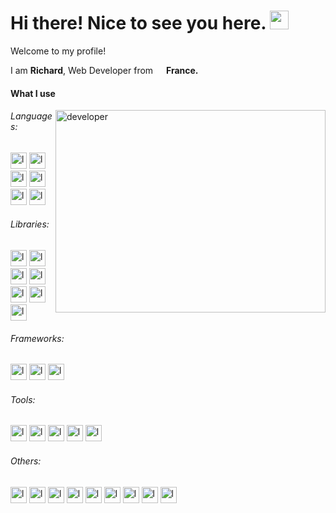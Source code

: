 <h1>Hi there! Nice to see you here. <img src="https://emojis.slackmojis.com/emojis/images/1531849430/4246/blob-sunglasses.gif?1531849430" width="30"/>  </h1>
<p>Welcome to my profile!</p>
<div>
  <p>I am <b>Richard</b>, Web Developer from <img src="https://cdn-icons-png.flaticon.com/512/197/197560.png" width="13" /> <b>France.</b></p>
  <h4>What I use</h4>
  <img align="right" alt="developer" src="https://media.giphy.com/media/dWesBcTLavkZuG35MI/giphy.gif" width="432" height="324" />
  <h6>Languages:</h6>
  <div>
    <img alt="logo-htm5" src="https://img.shields.io/badge/-HTML5-E34F26?logo=html5&logoColor=white&style=flat" height="26" />
    <img alt="logo-css3" src="https://img.shields.io/badge/-CSS3-1572B6?logo=css3&logoColor=white&style=flat" height="26" />
    <img alt="logo-php" src="https://img.shields.io/badge/-PHP-777BB4?logo=php&logoColor=white&style=flat" height="26" />
    <img alt="logo-javascript" src="https://img.shields.io/badge/-JavaScript-F7DF1E?logo=javascript&logoColor=white&style=flat" height="26" />
    <img alt="logo-typescript" src="https://img.shields.io/badge/-TypeScript-3178C6?logo=typescript&logoColor=white&style=flatw" height="26" />
    <img alt="logo-sass" src="https://img.shields.io/badge/-Sass-CC6699?logo=sass&logoColor=white&style=flat" height="26" />
  </div>
  <h6>Libraries:</h6>
  <div>
    <img alt="logo-react" src="https://img.shields.io/badge/-React-45b8d8?logo=react&logoColor=white&style=flat" height="26" />
    <img alt="logo-shadcn-ui" src="https://img.shields.io/badge/-shadcn/ui-black?logo=shadcnui&logoColor=white&style=flat" height="26" />
    <img alt="logo-react-hook-form" src="https://img.shields.io/badge/-React%20Hook%20Form-EC5990?logo=reacthookform&logoColor=white&style=flat" height="26" />
    <img alt="logo-zod" src="https://img.shields.io/badge/-Zod-3E67B1?logo=zod&logoColor=white&style=flat" height="26" />
    <img alt="logo-tailwindcss" src="https://img.shields.io/badge/-Tailwind%20CSS-06B6D4?logo=tailwindcss&logoColor=white&style=flat" height="26" />
    <img alt="logo-prisma" src="https://img.shields.io/badge/-Prisma-2D3748?logo=prisma&logoColor=white&style=flat" height="26" />
    <img alt="logo-drizzle" src="https://img.shields.io/badge/-Drizzle-black?logo=drizzle&logoColor=C5F74F&style=flat" height="26" />
  </div>
  <h6>Frameworks:</h6>
  <div>
    <img alt="logo-symfony" src="https://img.shields.io/badge/-Symfony-black?logo=symfony&logoColor=white&style=flat" height="26" />
    <img alt="logo-nextjs" src="https://img.shields.io/badge/-Next.js-black?logo=nextdotjs&logoColor=white&style=flat" height="26" />
    <img alt="logo-angular" src="https://img.shields.io/badge/-Angular-black?logo=angular&logoColor=white&style=flat" height="26" />
  </div>
  <h6>Tools:</h6>
  <div>
    <img alt="logo-vite" src="https://img.shields.io/badge/-Vite-646CFF?logo=vite&logoColor=ffdd00&style=flat" height="26" />
    <img alt="logo-postcss" src="https://img.shields.io/badge/-PostCSS-DD3A0A?logo=postcss&logoColor=white&style=flat" height="26" />
    <img alt="logo-eslint" src="https://img.shields.io/badge/-ESLint-4B32C3?logo=eslint&logoColor=white&style=flat" height="26" />
    <img alt="logo-npm" src="https://img.shields.io/badge/-NPM-CB3837?logo=npm&logoColor=white&style=flat" height="26" />
    <img alt="logo-composer" src="https://img.shields.io/badge/-Composer-885630?logo=composer&logoColor=white&style=flat" height="26" />
  </div>
  <h6>Others:</h6>
  <div>
    <img alt="logo-bash" src="https://img.shields.io/badge/-Bash-black?logo=gnubash&logoColor=white&style=flat" height="26" />
    <img alt="logo-vscode" src="https://img.shields.io/badge/-VS%20Code-007ACC?logo=visualstudiocode&logoColor=white&style=flat" height="26" />
    <img alt="logo-git" src="https://img.shields.io/badge/-Git-F05032?logo=git&logoColor=white&style=flat" height="26" />
    <img alt="logo-github" src="https://img.shields.io/badge/-GitHub-black?logo=github&logoColor=white&style=flat" height="26" />
    <img alt="logo-mariadb" src="https://img.shields.io/badge/-MariaDB-003545?logo=mariadbfoundation&logoColor=white&style=flat" height="26" />
    <img alt="logo-postgresql" src="https://img.shields.io/badge/-PostgreSQL-4169E1?logo=postgresql&logoColor=white&style=flat" height="26" />
    <img alt="logo-mongodb" src="https://img.shields.io/badge/-MongoDB-47A248?logo=mongodb&logoColor=white&style=flat" height="26" />
    <img alt="logo-virtualbox" src="https://img.shields.io/badge/-virtualbox-183A61?logo=virtualbox&logoColor=white&style=flat" height="26" />
    <img alt="logo-docker" src="https://img.shields.io/badge/-Docker-2496ED?logo=docker&logoColor=white&style=flat" height="26" />
  </div>
</div>
